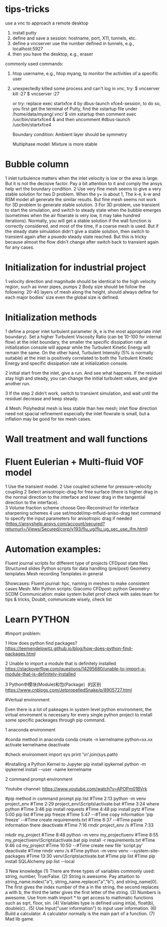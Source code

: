 # tips-tricks
use a vnc to approach a remote desktop
1. install putty
2. define and save a session: hostname, port, X11, tunnels, etc.
3. define a vncserver use the number defined in tunnels, e.g., localhost:5927
4. then you have the desktop, e.g., eraser

commonly used commands:
1. htop username, e.g., htop myang, to monitor the activities of a specific user
2. unexpectedly killed some process and can't log in vnc, try:
    $ vncserver kill :27
    $ vncserver :27
    
    or try:
    replace exec startxfce 4 by dbus-launch xfce4-session, to do so, you first get the terminal of Putty, find the xstartup file under /home/data/myang/.vnc/
    $ vim xstartup
    then comment exec /usr/bin/startxfce4 &
    and then
    uncomment #dbus-launch /usr/bin/startxfce4
    
    Boundary condition:
    Ambient layer should be symmetry
    
    Multiphase model:
    Mixture is more stable
    
# Bubble column
1 inlet turbulence matters when the inlet velocity is low or the area is large. But it is not the decisive factor. Pay a bit attention to it and comply the ansys help wrt the boundary condition.
2 Use very fine mesh seems to give a very stable solution for two D problem. When the y+ is about 1, The k-e, k-w and RSM model all generate the similar results. But fine mesh seems not work for 3D problem to generate stable solution.
3 For 3D problem, use transient to start the simulation, and switch to steady state when the bubble emerges (sometimes when the air flowrate is very low, it may take hundred iterations). Normally, you will get a stable solution if the wall function is correctly considered, and most of the time, if a coarse mesh is used. But if the steady state simulation didn't give a stable solution, then switch to transient again after a psuedo steady state reached. But this is tricky because almost the flow didn't change after switch back to transient again for any cases.
    
# Initialization for industrial project
1 velocity direction and magnitude should be identical to the high velocity region, such as inner pipes, pumps
2 Body size should be follow the following: 20-40 layers of mesh along the height, should always define for each major bodies' size even the global size is defined.

# Initialization methods
1 define a proper inlet turbulent parameter (k, e is the most appropriate inlet boundary). Set a higher Turbulent Viscosity Ratio (can be 10-100 for internal flow) at the inlet boundary, the smaller the specific dissipation rate at initialization console will appear while the Turbulent Kinetic Energy will remain the same. On the other hand, Turbulent Intensity (5% is normally suitable) at the inlet is positively correlated to both the Turbulent Kinetic Energy and specific dissipation rate at initialization console.  

2 initial start from the inlet, give a run. And see what happens. If the residuel stay high and steady, you can change the initial turbulent values, and give another run.

3 If the step 2 didn't work, switch to transient simulation, and wait until the residuel decrease and keep steady.

4 Mesh: Polyhedral mesh is less stable than hex mesh; inlet flow direction need not spacial refinement especially the inlet flowrate is small, but a inflation may be good for tex mesh cases.

# Wall treatment and wall functions



# Fluent Eulerian + Multi-fluid VOF model
1 Use the transient model.
2 Use coupled scheme for pressure-velocity coupling
2 Select anisotropic-drag for free surface (there is higher drag in the normal direction to the interface and lower drag in the tangential direction to the interface).  
3 Volume fraction scheme choose Geo-Reconstruct for interface sharpening schemes
4 use set/model/mp-mfluid-aniso-drag text command to specify the input parameters for anisotropic drag if needed (https://ansyshelp.ansys.com/account/secured?returnurl=/Views/Secured/corp/v193/flu_ug/flu_ug_sec_use_ifm.html)

# Automation examples:
Fluent journal scripts for different type of projects
CFDpost state files
Structured slides
Python scripts for data handling (pre/post)
Geometry templates
Mesh recording
Templates in general 

Showcases:
Fluent journal: hpc, naming in meshes to make consistent cases
Mesh: Min 
Python scripts: Giacomo
CFDpost: python
Geometry: SCDM
Communication: make system bullet prrof check with sales team for tips & tricks, Doublt, communicate wisely, check list

# Learn PYTHON
#Import problem:

1 How does python find packages? https://leemendelowitz.github.io/blog/how-does-python-find-packages.html

2 Unable to import a module that is definitely installed https://stackoverflow.com/questions/14295680/unable-to-import-a-module-that-is-definitely-installed

3 Python中模块(Module)和包(Package）的区别 https://www.cnblogs.com/JetpropelledSnake/p/8905727.html

#Vertual environment

Even there is a lot of pakeages in system level python environment, the virtual enviroment is necessary for every single python project to install some specific packeages through pip command. 

1 anaconda environment

#conda method in anaconda
conda create -n kernelname python=xx.xx
activate kernelname
deactivate

#check environment
import sys
print '\n'.join(sys.path)

#Installing a Python Kernel to Jupyter
pip install ipykernel
python -m ipykernel install --user -name kernelname


2 command prompt environment

Youtube channel: https://www.youtube.com/watch?v=APOPm01BVrk

#pip method in command prompt
pip list #Time 2:13
python -m venv project_env #Time 2:29
project_env\Scripts\activate.bat #Time 3:24
where python #Time 3:46
pip install requests #Time 4:48
pip install pytz #Time 5:00
pip list #Time 
pip freeze #Time 5:47
 --#Time copy information 'pip freeze'
 --#Time create requirements.txt #Time 6:37
 --#Time paste information there
deactivate #Time 7:16
rmdir project_env /s #Time 7:33

mkdir my_project #Time 8:48
python -m venv my_project\venv #Time 8:55
my_project\venv\Scripts\activate.bat
pip install -r requirements.txt #Time 9:46
cd my_project #Time 10:50
 --#Time create new file 'script.py'
deactivate #Time 
rmdir venv /s #Time
python -m venv venv --system-site-packages #Time 13:30
venv\Scripts\activate.bat #Time 
pip list #Time
pip install SQLAlchemy
pip list --local

3 New knowledge
(1) There are three types of variables commonly used: string, number, True/False.
(2) String is awesome. Pay attaition to string_name.index("a"), string_name.replace("a","b"), and string_name[0]. The first gives the index number of the a in the string, the second replaces a with b, the third the latter gives the first letter of the string.
(3) Numbers is awesome. Use from math import * to get access to mathmatic functions such as sqrt, floor, sin.
(4) Variables type is defined using int(a), float(b), double(c)..
(5) Use Input("user information") to input user information.
(6) Build a calculator. A calculator normally is the main part of a function.
(7) Mad lib game.
 

